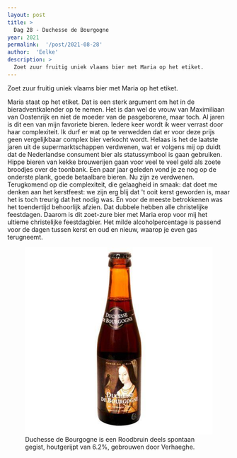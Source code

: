 ```yaml
---
layout: post
title: >
  Dag 28 - Duchesse de Bourgogne
year: 2021
permalink:  '/post/2021-08-28'
author:  'Eelke'
description: >
  Zoet zuur fruitig uniek vlaams bier met Maria op het etiket.
---
```

<p class='intro'><span class='dropcap'>Z</span>oet zuur fruitig uniek vlaams bier met Maria op het etiket.</p>

Maria staat op het etiket. Dat is een sterk argument om het in de bieradventkalender op te nemen. Het is dan wel de vrouw van Maximiliaan van Oostenrijk en niet de moeder van de pasgeborene, maar toch. Al jaren is dit een van mijn favoriete bieren. Iedere keer wordt ik weer verrast door haar complexiteit. Ik durf er wat op te verwedden dat er voor deze prijs geen vergelijkbaar complex bier verkocht wordt. Helaas is het de laatste jaren uit de supermarktschappen verdwenen, wat er volgens mij op duidt dat de Nederlandse consument bier als statussymbool is gaan gebruiken. Hippe bieren van kekke brouwerijen gaan voor veel te veel geld als zoete broodjes over de toonbank. Een paar jaar geleden vond je ze nog op de onderste plank, goede betaalbare bieren. Nu zijn ze verdwenen. Terugkomend op die complexiteit, die gelaagheid in smaak: dat doet me denken aan het kerstfeest: we zijn erg blij dat 't ooit kerst geworden is, maar het is toch treurig dat het nodig was. En voor de meeste betrokkenen was het toendertijd behoorlijk afzien. Dat dubbele hebben alle christelijke feestdagen. Daarom is dit zoet-zure bier met Maria erop voor mij het ultieme christelijke feestdagbier. Het milde alcoholpercentage is passend voor de dagen tussen kerst en oud en nieuw, waarop je even gas terugneemt. 

<figure><img src='/assets/img/beer_2021-08-28.jpg' alt=''/> <figcaption>Duchesse de Bourgogne is een Roodbruin deels spontaan gegist, houtgerijpt van 6.2%, gebrouwen door Verhaeghe.</figcaption></figure>
